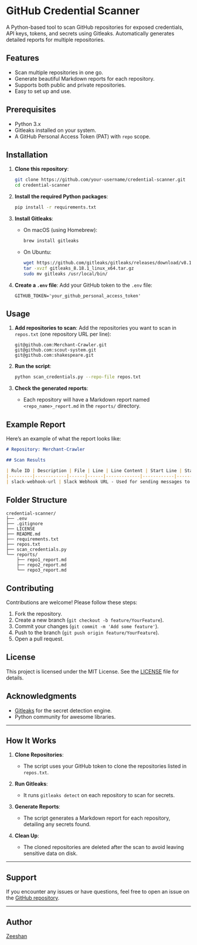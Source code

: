 # GitHub Credential Scanner

A Python-based tool to scan GitHub repositories for exposed credentials, API keys, tokens, and secrets using Gitleaks. Automatically generates detailed reports for multiple repositories.

## Features
- Scan multiple repositories in one go.
- Generate beautiful Markdown reports for each repository.
- Supports both public and private repositories.
- Easy to set up and use.

## Prerequisites
- Python 3.x
- Gitleaks installed on your system.
- A GitHub Personal Access Token (PAT) with `repo` scope.

## Installation

1. **Clone this repository**:
   ```bash
   git clone https://github.com/your-username/credential-scanner.git
   cd credential-scanner
   ```

2. **Install the required Python packages**:
   ```bash
   pip install -r requirements.txt
   ```

3. **Install Gitleaks**:
   - On macOS (using Homebrew):
     ```bash
     brew install gitleaks
     ```
   - On Ubuntu:
     ```bash
     wget https://github.com/gitleaks/gitleaks/releases/download/v8.18.1/gitleaks_8.18.1_linux_x64.tar.gz
     tar -xvzf gitleaks_8.18.1_linux_x64.tar.gz
     sudo mv gitleaks /usr/local/bin/
     ```

4. **Create a `.env` file**:
   Add your GitHub token to the `.env` file:
   ```env
   GITHUB_TOKEN='your_github_personal_access_token'
   ```

## Usage

1. **Add repositories to scan**:
   Add the repositories you want to scan in `repos.txt` (one repository URL per line):
   ```
   git@github.com:Merchant-Crawler.git
   git@github.com:scout-system.git
   git@github.com:shakespeare.git
   ```

2. **Run the script**:
   ```bash
   python scan_credentials.py --repo-file repos.txt
   ```

3. **Check the generated reports**:
   - Each repository will have a Markdown report named `<repo_name>_report.md` in the `reports/` directory.

## Example Report

Here’s an example of what the report looks like:

```markdown
# Repository: Merchant-Crawler

## Scan Results

| Rule ID | Description | File | Line | Line Content | Start Line | Start Column | End Line | End Column | Date |
|---------|------------|------|------|-------------|------------|--------------|---------|-----------|------|
| slack-webhook-url | Slack Webhook URL - Used for sending messages to Slack channels | slack_notification.py | 8 | `url = "https://hooks.slack.com/services/TALp8hw\OmZ"` | 8 | 1 | 8 | 86 | 2025-01-30 |
```



## Folder Structure

```
credential-scanner/
├── .env
├── .gitignore
├── LICENSE
├── README.md
├── requirements.txt
├── repos.txt
├── scan_credentials.py
└── reports/
    ├── repo1_report.md
    ├── repo2_report.md
    └── repo3_report.md
```

## Contributing

Contributions are welcome! Please follow these steps:

1. Fork the repository.
2. Create a new branch (`git checkout -b feature/YourFeature`).
3. Commit your changes (`git commit -m 'Add some feature'`).
4. Push to the branch (`git push origin feature/YourFeature`).
5. Open a pull request.

## License

This project is licensed under the MIT License. See the [LICENSE](LICENSE) file for details.

## Acknowledgments

- [Gitleaks](https://github.com/gitleaks/gitleaks) for the secret detection engine.
- Python community for awesome libraries.

---

## How It Works

1. **Clone Repositories**:
   - The script uses your GitHub token to clone the repositories listed in `repos.txt`.

2. **Run Gitleaks**:
   - It runs `gitleaks detect` on each repository to scan for secrets.

3. **Generate Reports**:
   - The script generates a Markdown report for each repository, detailing any secrets found.

4. **Clean Up**:
   - The cloned repositories are deleted after the scan to avoid leaving sensitive data on disk.

---

## Support

If you encounter any issues or have questions, feel free to open an issue on the [GitHub repository](https://github.com/your-username/credential-scanner/issues).

---

## Author

[Zeeshan](https://github.com/Zeeshan138063)
